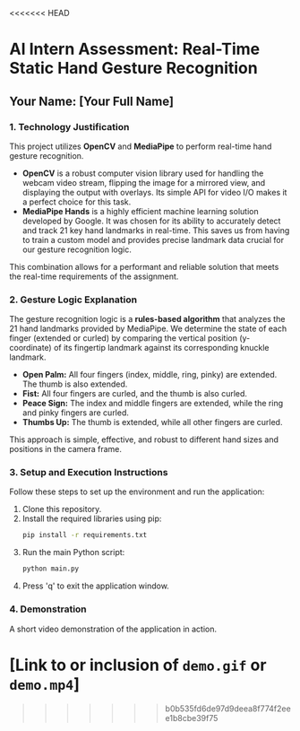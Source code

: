 <<<<<<< HEAD
# AI Intern Assessment: Real-Time Static Hand Gesture Recognition

## Your Name: [Your Full Name]

### 1. Technology Justification

This project utilizes **OpenCV** and **MediaPipe** to perform real-time hand gesture recognition.

-   **OpenCV** is a robust computer vision library used for handling the webcam video stream, flipping the image for a mirrored view, and displaying the output with overlays. Its simple API for video I/O makes it a perfect choice for this task.
-   **MediaPipe Hands** is a highly efficient machine learning solution developed by Google. It was chosen for its ability to accurately detect and track 21 key hand landmarks in real-time. This saves us from having to train a custom model and provides precise landmark data crucial for our gesture recognition logic.

This combination allows for a performant and reliable solution that meets the real-time requirements of the assignment.

### 2. Gesture Logic Explanation

The gesture recognition logic is a **rules-based algorithm** that analyzes the 21 hand landmarks provided by MediaPipe. We determine the state of each finger (extended or curled) by comparing the vertical position (y-coordinate) of its fingertip landmark against its corresponding knuckle landmark.

-   **Open Palm:** All four fingers (index, middle, ring, pinky) are extended. The thumb is also extended.
-   **Fist:** All four fingers are curled, and the thumb is also curled.
-   **Peace Sign:** The index and middle fingers are extended, while the ring and pinky fingers are curled.
-   **Thumbs Up:** The thumb is extended, while all other fingers are curled.

This approach is simple, effective, and robust to different hand sizes and positions in the camera frame.

### 3. Setup and Execution Instructions

Follow these steps to set up the environment and run the application:

1.  Clone this repository.
2.  Install the required libraries using pip:
    ```bash
    pip install -r requirements.txt
    ```
3.  Run the main Python script:
    ```bash
    python main.py
    ```
4.  Press 'q' to exit the application window.

### 4. Demonstration

A short video demonstration of the application in action.

[Link to or inclusion of `demo.gif` or `demo.mp4`]
=======

>>>>>>> b0b535fd6de97d9deea8f774f2eee1b8cbe39f75
